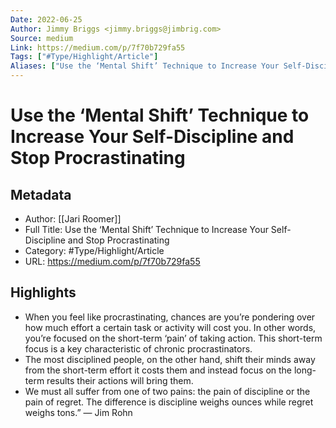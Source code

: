 ```yaml
---
Date: 2022-06-25
Author: Jimmy Briggs <jimmy.briggs@jimbrig.com>
Source: medium
Link: https://medium.com/p/7f70b729fa55
Tags: ["#Type/Highlight/Article"]
Aliases: ["Use the ‘Mental Shift’ Technique to Increase Your Self-Discipline and Stop Procrastinating", "Use the ‘Mental Shift’ Technique to Increase Your Self-Discipline and Stop Procrastinating"]
---
```

# Use the ‘Mental Shift’ Technique to Increase Your Self-Discipline and Stop Procrastinating

## Metadata
- Author: [[Jari Roomer]]
- Full Title: Use the ‘Mental Shift’ Technique to Increase Your Self-Discipline and Stop Procrastinating
- Category: #Type/Highlight/Article
- URL: https://medium.com/p/7f70b729fa55

## Highlights
- When you feel like procrastinating, chances are you’re pondering over how much effort a certain task or activity will cost you. In other words, you’re focused on the short-term ‘pain’ of taking action. This short-term focus is a key characteristic of chronic procrastinators.
- The most disciplined people, on the other hand, shift their minds away from the short-term effort it costs them and instead focus on the long-term results their actions will bring them.
- We must all suffer from one of two pains: the pain of discipline or the pain of regret. The difference is discipline weighs ounces while regret weighs tons.” — Jim Rohn
